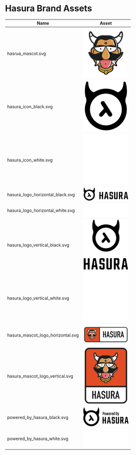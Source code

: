 # Hasura Brand Assets

| Name | Asset |
| ---- | ----- |
| hasrua_mascot.svg | <img src="hasrua_mascot.svg" width="150px"  /> |
| hasura_icon_black.svg | <img src="hasura_icon_black.svg" width="150px"  /> |
| hasura_icon_white.svg | <img src="hasura_icon_white.svg" width="150px" style="background-color: black;" /> |
| hasura_logo_horizontal_black.svg | <img src="hasura_logo_horizontal_black.svg" width="150px"  /> |
| hasura_logo_horizontal_white.svg | <img src="hasura_logo_horizontal_white.svg" width="150px" style="background-color: black;" /> |
| hasura_logo_vertical_black.svg | <img src="hasura_logo_vertical_black.svg" width="150px"  /> |
| hasura_logo_vertical_white.svg | <img src="hasura_logo_vertical_white.svg" width="150px" style="background-color: black;" /> |
| hasura_mascot_logo_horizontal.svg | <img src="hasura_mascot_logo_horizontal.svg" width="150px"  /> |
| hasura_mascot_logo_vertical.svg | <img src="hasura_mascot_logo_vertical.svg" width="150px"  /> |
| powered_by_hasura_black.svg | <img src="powered_by_hasura_black.svg" width="150px"  /> |
| powered_by_hasura_white.svg | <img src="powered_by_hasura_white.svg" width="150px" style="background-color: black;" /> |
